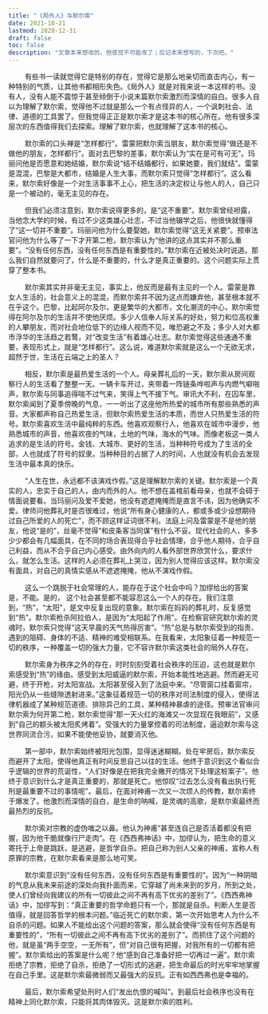 ```yaml
---
title: "《局外人》与默尔索"
date: 2021-10-21
lastmod: 2020-12-31
draft: false
toc: false
description: "文章本来想改的，但感觉不可能改了；后记本来想写的，下次吧。"
---
```


<!--more-->

$\quad \quad$有些书一读就觉得它是特别的存在，觉得它是那么地亲切而直击内心，有一种特别的气质，让其他书都相形失色。《局外人》就是对我来说一本这样的书。没有人，没有人能不震惊于甚至倾倒于小说末篇默尔索激烈而深情的自白。很多人自以为理解了默尔索，觉得他不过就是那么一个有点怪异的人，一个讽刺社会、法律、道德的工具罢了。但我觉得正正是默尔索才是这本书的核心所在。他有很多深层次的东西值得我们去探索。理解了默尔索，也就理解了这本书的核心。



$\quad \quad$默尔索的口头禅是“怎样都行”。雷蒙把默尔索当朋友，默尔索觉得“做还是不做他的朋友，怎样都行”。面对去巴黎的差事，默尔索认为“实在是可有可无”。玛丽问他是否愿意和她结婚，默尔索说“结不结婚都行，如果她要，我们就结”。雷蒙是混混，巴黎是大都市，结婚是人生大事，而默尔索只觉得“怎样都行”。这么看来，默尔索好像是一个对生活事事不上心，把生活的决定权让与他人的人，自己只是一个被动的，毫无主见的存在。



$\quad \quad$但我们必须注意到，默尔索说得更多的，是“这不重要”。默尔索曾经袒露，当他念大学的时候，有过不少这类雄心壮志，不过当他辍学之后，他很快就懂得了“这一切并不重要”。玛丽问他为什么要娶她，默尔索觉得“这无关紧要”。预审法官问他为什么等了一下才开第二枪，默尔索认为“他讲的这点其实并不那么重要”。“没有任何东西，没有任何东西是有重要性的。”默尔索在近被处决时说道。那么我们自然就要问了，什么是不重要的，什么才是真正重要的。这个问题实际上贯穿了整本书。



$\quad \quad$默尔索其实并非毫无主见，事实上，他反而是最有主见的一个人。雷蒙是靠女人生活的，社会意义上的混混，而默尔索并不因为这点而嫌弃他，甚至根本就不在乎这个。巴黎，比起阿尔及尔，更是繁华的大都市，文化潮流的中心，默尔索觉得在阿尔及尔的生活并不使他厌烦。多少人信奉人际关系的好处，努力和位高权重的人攀朋友，而对社会地位低下的边缘人视而不见，唯恐避之不及；多少人对大都市浮华的生活趋之若鹜，对“改变生活”有着雄心壮志。默尔索觉得这些通通不重要，表现形式上，就是“怎样都行”。这么说，难道默尔索就是这么一个无欲无求，超然于世，生活在云端之上的圣人？



$\quad \quad$相反，默尔索是最热爱生活的一个人。母亲葬礼后的一天，默尔索从房间观察行人的生活看了整整一天。一辆卡车开过，夹带着一阵链条哗啦声与内燃气噼啪声，默尔索与同事追得喘不过气来，笑得上气不接下气。审讯大不利，在囚车里，默尔索闻到了夏季傍晚的气息，一一听出了这座他所热爱的城市所有那些熟悉的声音。大家都声称自己热爱生活，但默尔索热爱生活的本质，而世人只热爱生活的符号。默尔索喜欢生活中最纯粹的东西。他喜欢观察行人，他喜欢在城市中漫步，他熟悉城市的声音，他喜欢夜的气味，土地的气味，海水的气味。而像老板这一类人追求的是生活的符号。金钱、大城市、更好的生活，当种种符号成为了生活的全部，人也就成了符号的奴隶。当种种目的占据了人的时间，人也就没有机会去发现生活中最本真的快乐。



$\quad \quad$“人生在世，永远都不该演戏作假。”这是理解默尔索的关键。默尔索是一个真实的人，忠实于自己的人，由内而外的人。他不想在盖棺前看母亲，也就不会碍于情面说要看。当玛丽问及爱不爱她，他没有遮遮掩掩而是直言不讳，因为他确实不爱。律师问他葬礼时是否很难过，他说“所有身心健康的人，都或多或少设想期待过自己所爱的人的死亡”，而不顾这样证词很不利。法庭上问及雷蒙是不是他的朋友，他说“是的”，丝毫不觉得“和皮条客当同谋”有什么不妥。现代社会的人，多多少少都会有几幅面具，在不同的场合表现得合乎社会情理，合乎他人期待，合乎自己利益，而从不合乎自己内心感受。由外向内的人看外部世界欣赏什么，要求什么，就怎么生活。这样的人必须在葬礼上哭泣，因为别人觉得应该这样。默尔索没有面具，对自己的真情实感从不遮遮掩掩，他从不演戏作假。



$\quad \quad$这么一个跳脱于社会常理的人，能存在于这个社会中吗？加缪给出的答案是，不能。是的， 这个社会甚至都不能容忍这么一个人的存在。我们注意到，“热”，“太阳”，是文中反复出现的意象。默尔索在妈妈的葬礼时，反复感觉到“热”。默尔索枪杀阿拉伯人，是因为“太阳起了作用”。在检察官研究默尔索的灵魂时，默尔索只觉得“这天早晨的天气热得厉害”。“热”总是与默尔索受到的指责、遇到的阻碍、身体的不适、精神的难受相联系。在我看来，太阳象征着一种规范一切的秩序，一种覆盖一切的强大力量，它不容许默尔索这类社会的局外人存在。



$\quad \quad$默尔索身为秩序之外的存在，时时刻刻受着社会秩序的压迫，这也就是默尔索感受到“热”的缘由。感受到太阳威逼的默尔索，开始本能性地逃避。然而避无可避，终于开枪，对太阳宣战。太阳甚至侵入到了法庭中来。“尽管窗口挂着窗帘，阳光仍从一些缝隙透射进来。”这象征着规范一切的秩序对司法制度的侵入，使得法律机器成了某种规范道德、排除异己的工具，某种精神暴虐的途径。预审法官审问默尔索为何开第二枪，默尔索觉得“那一天火红的海滩又一次显现在我眼前”，又感到“自己的额头被太阳炙烤着”。受强大的力量掌控着的司法制度，逼迫默尔索与这世界同流合污，如果不能使他妥协，就要消灭他。



$\quad \quad$第一部中，默尔索始终被阳光包围，显得迷迷糊糊。处在牢房后，默尔索反而避开了太阳，使得他真正有时间反思自己以往的生活。他终于意识到这个看似合乎逻辑的世界的荒诞性，“人们好像是在把我完全撇开的情况下处理这桩案子”。他终于意识到什么才是真正重要的，那就是死亡。他惊叹“过去怎么没有看出执行死刑是最重要不过的事情呢”。最后，在面对神甫一次又一次烦人的传教，默尔索终于爆发了。他激烈而深情的自白，是生命的呐喊，是灵魂的高歌，是默尔索最终而最热烈的反抗。



$\quad \quad$默尔索对宗教的虚伪嗤之以鼻。他认为神甫“甚至连自己是否活着都没有把握，因为他干脆就像行尸走肉”。在《西西弗神话》中，加缪认为，把生命的意义寄托于上帝是跳跃，是逃避，是哲学自杀。把自己称为别人父亲的神甫，宣称人有原罪的宗教，在默尔索看来是那么地可笑。



$\quad \quad$默尔索意识到“没有任何东西，没有任何东西是有重要性的”。因为“一种阴暗的气息从我未来前途的深处向我扑面而来，它穿越了尚未来到的岁月，所到之处，使人们曾经向我建议的所有一切彼此之间不再有高下优劣的差别了”。《西西弗神话》中，加缪写到：“真正重要的哲学命题只有一个，那就是自杀。判断人生是否值得，就是回答哲学的根本问题。”临近死亡的默尔索，第一次开始思考人为什么不自杀的问题。如果人不能给出这个问题的答案，那么就会使得“没有任何东西是有重要性的”，“所有一切彼此之间不再有高下优劣的差别了”。而抓住了这个问题的他，就是虽“两手空空，一无所有”，但“对自己很有把握，对我所有的一切都有把握”。默尔索给出的答案是什么呢？他“感到自己准备好把一切再过一遍”。默尔索拒绝了宗教，拒绝了自杀，拒绝了一切形式的逃避，把生命最后的时光牢牢地掌握在自己手里。这是默尔索最微弱而又最强大的反抗。正有如西西弗也是幸福的。

$\quad \quad$最后，默尔索希望处刑时人们“发出仇恨的喊叫”。到最后社会秩序也没有在精神上同化默尔索，只能将其肉体毁灭。这是默尔索的胜利。
